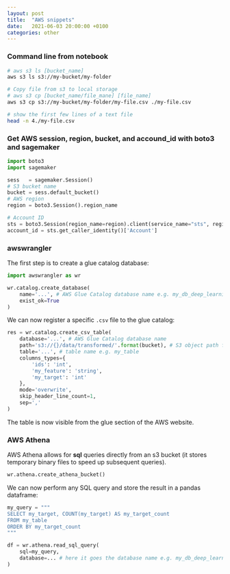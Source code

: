 ```yaml
---
layout: post
title:  "AWS snippets"
date:   2021-06-03 20:00:00 +0100
categories: other
---
```




### Command line from notebook
```bash
# aws s3 ls [bucket_name]
aws s3 ls s3://my-bucket/my-folder

# Copy file from s3 to local storage
# aws s3 cp [bucket_name/file_mane] [file_name]
aws s3 cp s3://my-bucket/my-folder/my-file.csv ./my-file.csv

# show the first few lines of a text file
head -n 4./my-file.csv
```
 

### Get AWS session, region, bucket, and accound_id with boto3 and sagemaker
```python
import boto3
import sagemaker

sess   = sagemaker.Session()
# S3 bucket name
bucket = sess.default_bucket()
# AWS region
region = boto3.Session().region_name

# Account ID 
sts = boto3.Session(region_name=region).client(service_name="sts", region_name=region)
account_id = sts.get_caller_identity()['Account']
```


### awswrangler
The first step is to create a glue catalog database:
```python
import awswrangler as wr

wr.catalog.create_database(
    name='...', # AWS Glue Catalog database name e.g. my_db_deep_learning
    exist_ok=True
)
```
We can now register a specific `.csv` file to the glue catalog:

```python
res = wr.catalog.create_csv_table(
    database='...', # AWS Glue Catalog database name
    path='s3://{}/data/transformed/'.format(bucket), # S3 object path for the data
    table='...', # table name e.g. my_table
    columns_types={
        'ids': 'int',        
        'my_feature': 'string',
        'my_target': 'int'      
    },
    mode='overwrite',
    skip_header_line_count=1,
    sep=','    
)
```

The table is now visible from the glue section of the AWS website.


### AWS Athena
AWS Athena allows for **sql** queries directly from an s3 bucket (it stores temporary binary files to speed up subsequent queries).
```python
wr.athena.create_athena_bucket()
```
We can now perform any SQL query and store the result in a pandas dataframe:
```python
my_query = """
SELECT my_target, COUNT(my_target) AS my_target_count
FROM my_table
ORDER BY my_target_count
"""

df = wr.athena.read_sql_query(
    sql=my_query,
    database=... # here it goes the database name e.g. my_db_deep_learning
)
```

